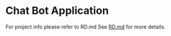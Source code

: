 # Chat Bot Application

For project info please refer to RD.md
See [RD.md](./RD.md) for more details.

